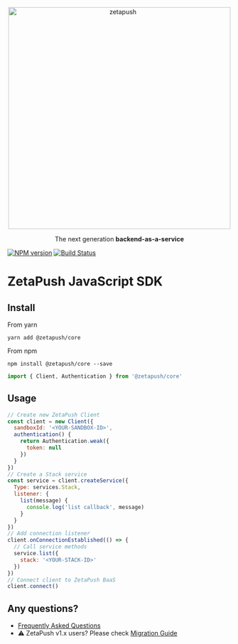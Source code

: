 <p align="center">
  <a href="https://zetapush.com/">
    <img alt="zetapush" src="https://zetapush.com/assets/img/zt_logo@2x.png" width="500">
  </a>
</p>

<p align="center">
  The next generation <strong>backend-as-a-service</strong>
</p>

[![NPM version][npm-version-image]][npm-url]
[![Build Status][build-status-image]][build-status-url]

# ZetaPush JavaScript SDK

## Install

From yarn

```console
yarn add @zetapush/core
```

From npm

```console
npm install @zetapush/core --save
```

```js
import { Client, Authentication } from '@zetapush/core'
```

## Usage

```js
// Create new ZetaPush Client
const client = new Client({
  sandboxId: '<YOUR-SANDBOX-ID>',
  authentication() {
    return Authentication.weak({
      token: null
    })
  }
})
// Create a Stack service
const service = client.createService({
  Type: services.Stack,
  listener: {
    list(message) {
      console.log('list callback', message)
    }
  }
})
// Add connection listener
client.onConnectionEstablished(() => {
  // Call service methods
  service.list({
    stack: '<YOUR-STACK-ID>'
  })
})
// Connect client to ZetaPush BaaS
client.connect()
```

## Any questions?

* [Frequently Asked Questions](./docs/faq.md)
* :warning: ZetaPush v1.x users? Please check [Migration Guide](./docs/migration.md)

[npm-version-image]: http://img.shields.io/npm/v/@zetapush/core.svg?style=flat-square
[npm-url]: https://npmjs.org/package/@zetapush/core

[build-status-image]: http://img.shields.io/travis/zetapush/zetapush.svg?style=flat
[build-status-url]: http://travis-ci.org/zetapush/zetapush

